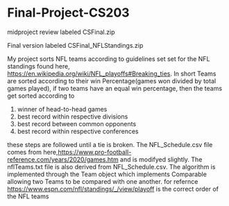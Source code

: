 # Final-Project-CS203

midproject review labeled CSFinal.zip

Final version labeled CSFinal_NFLStandings.zip

My project sorts NFL teams according to guidelines set set for the NFL standings found here, https://en.wikipedia.org/wiki/NFL_playoffs#Breaking_ties. In short Teams are sorted according to their win Percentage(games won divided by total games played), if two teams have an equal win percentage, then the teams get sorted according to
1) winner of head-to-head games
2) best record within respective divisions
3) best record between common opponents
4) best record within respective conferences

these steps are followed until a tie is broken. The NFL_Schedule.csv file comes from here,https://www.pro-football-reference.com/years/2020/games.htm and is modifyed slightly. The nflTeams.txt file is also derived from NFL_Schedule.csv.
The algorithm is implemented through the Team object which implements Comparable<Team> allowing two Teams to be compared with one another. 
for refernce https://www.espn.com/nfl/standings/_/view/playoff is the correct order of the NFL teams
